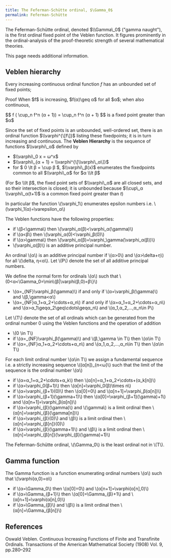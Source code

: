 ```yaml
---
title: The Feferman-Schütte ordinal, $\Gamma_0$
permalink: Feferman-Schütte
---
```












  
The Feferman-Schütte ordinal, denoted $\\Gamma\_0$ ("gamma naught"), is
the first ordinal fixed point of the Veblen function. It figures
prominently in the ordinal-analysis of the proof-theoretic strength of
several mathematical theories.

This page needs additional information.

## Veblen hierarchy

Every increasing continuous ordinal function $f$ has an unbounded set of
fixed points;

<th>Proof</th>
<td>When $f$ is increasing, $f(α)\geq α$ for all $α$; when also continuous,
<p>$$ f ( \cup_n f^n (α + 1)) = \cup_n f^n (α + 1) $$ is a fixed point greater than $α$</p></td>

Since the set of fixed points is an unbounded, well-ordered set, there
is an ordinal function $\\varphi^{\[f\]}$ listing these fixedpoints; it
is in turn increasing and continuous. The **Veblen Hierarchy** is the
sequence of functions $\\varphi\_α$ defined by

-   $\\varphi\_0 x = ω^x$
-   $\\varphi\_{α + 1} = \\varphi^{\[\\varphi\_α\]}$
-   for $ 0 \\lt β = \\cup β $, $\\varphi\_β(x)$
    enumerates the fixedpoints common to all $\\varphi\_α$ for
    $α \\lt β$

(For $α \\lt β$, the fixed point sets of $\\varphi\_α$
are all closed sets, and so their intersection is closed; it is
unbounded because $\\cup\_α \\varphi\_α(t+1)$ is a common
fixed point greater than $t$)

In particular the function \\(\\varphi\_1\\) enumerates epsilon numbers
i.e. \\(\\varphi\_1(α)=\\varepsilon\_α\\)

The Veblen functions have the following properties:

-   if \\(β&lt;\\gamma\\) then
    \\(\\varphi\_α(β)&lt;\\varphi\_α(\\gamma)\\)
-   if \\(α&lt;β\\) then
    \\(\\varphi\_α(0)&lt;\\varphi\_β(0)\\)
-   if \\(α&gt;\\gamma\\) then
    \\(\\varphi\_α(β)=\\varphi\_\\gamma(\\varphi\_α(β))\\)
-   \\(\\varphi\_α(β)\\) is an additive principal number.

An ordinal \\(α\\) is an additive principal number if
\\(α&gt;0\\) and \\(α&gt;\\delta+η\\) for all
\\(\\delta, η&lt;α\\). Let \\(P\\) denote the set of all
additive principal numbers.

We define the normal form for ordinals \\(α\\) such that
\\(0&lt;α&lt;\\Gamma\_0=\\min\\{β\|\\varphi(β,0)=β\\}\\)

-   \\(α=\_{NF}\\varphi\_β(\\gamma)\\) if and only if
    \\(α=\\varphi\_β(\\gamma)\\) and
    \\(β,\\gamma&lt;α\\)
-   \\(α=\_{NF}α\_1+α\_2+\\cdots+α\_n\\) if and
    only if \\(α=α\_1+α\_2+\\cdots+α\_n\\) and
    \\(α&gt;α\_1\\geqα\_2\\geq\\cdots\\geqα\_n\\)
    and \\(α\_1,α\_2,...,α\_n\\in P\\)

Let \\(T\\) denote the set of all ordinals which can be generated from
the ordinal number 0 using the Veblen functions and the operation of
addition

-   \\(0 \\in T\\)
-   if \\(α=\_{NF}\\varphi\_β(\\gamma)\\) and
    \\(β,\\gamma \\in T\\) then \\(α\\in T\\)
-   if \\(α=\_{NF}α\_1+α\_2+\\cdots+α\_n\\) and
    \\(α\_1,α\_2,...,α\_n\\in T\\) then \\(α\\in
    T\\)

For each limit ordinal number \\(α\\in T\\) we assign a
fundamental sequence i.e. a strictly increasing sequence
\\((α\[n\])\_{n&lt;ω}\\) such that the limit of the sequence
is the ordinal number \\(α\\)

-   if \\(α=α\_1+α\_2+\\cdots+α\_k\\) then
    \\(α\[n\]=α\_1+α\_2+\\cdots+(α\_k\[n\])\\)
-   if \\(α=\\varphi\_0(β+1)\\) then
    \\(α\[n\]=\\varphi\_0(β)\\times n\\)
-   if \\(α=\\varphi\_{β+1}(0)\\) then \\(α\[0\]=0\\)
    and \\(α\[n+1\]=\\varphi\_β(α\[n\])\\)
-   if \\(α=\\varphi\_{β+1}(\\gamma+1)\\) then
    \\(α\[0\]=\\varphi\_{β+1}(\\gamma)+1\\) and
    \\(α\[n+1\]=\\varphi\_β(α\[n\])\\)
-   if \\(α=\\varphi\_{β}(\\gamma)\\) and \\(\\gamma\\) is a
    limit ordinal then
    \\(α\[n\]=\\varphi\_{β}(\\gamma\[n\])\\)
-   if \\(α=\\varphi\_{β}(0)\\) and \\(β\\) is a limit
    ordinal then \\(α\[n\]=\\varphi\_{β\[n\]}(0)\\)
-   if \\(α=\\varphi\_{β}(\\gamma+1)\\) and \\(β\\) is a
    limit ordinal then
    \\(α\[n\]=\\varphi\_{β\[n\]}(\\varphi\_{β}(\\gamma)+1)\\)

The Feferman-Schütte ordinal, \\(\\Gamma\_0\\) is the least ordinal not
in \\(T\\).

## Gamma function

The Gamma function is a function enumerating ordinal numbers
\\(α\\) such that \\(\\varphi(α,0)=α\\)

-   if \\(α=\\Gamma\_0\\) then \\(α\[0\]=0\\) and
    \\(α\[n+1\]=\\varphi(α\[n\],0)\\)
-   if \\(α=\\Gamma\_{β+1}\\) then
    \\(α\[0\]=\\Gamma\_{β}+1\\) and
    \\(α\[n+1\]=\\varphi(α\[n\],0)\\)
-   if \\(α=\\Gamma\_{β}\\) and \\(β\\) is a limit
    ordinal then \\(α\[n\]=\\Gamma\_{β\[n\]}\\)

## References

Oswald Veblen. Continuous Increasing Functions of Finite and Transfinite
Ordinals. Transactions of the American Mathematical Society (1908) Vol.
9, pp.280–292


